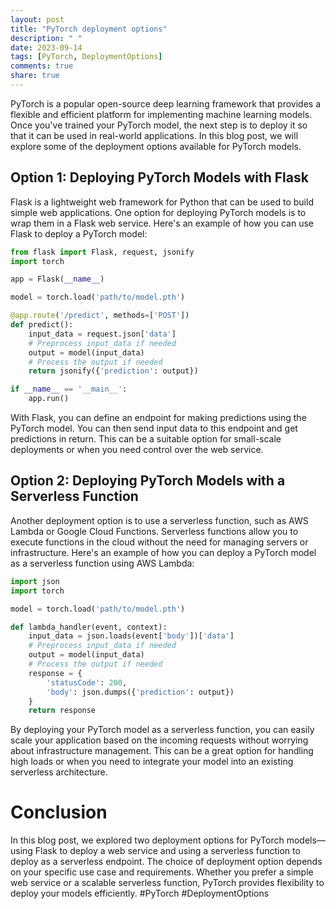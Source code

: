 ```yaml
---
layout: post
title: "PyTorch deployment options"
description: " "
date: 2023-09-14
tags: [PyTorch, DeploymentOptions]
comments: true
share: true
---
```


PyTorch is a popular open-source deep learning framework that provides a flexible and efficient platform for implementing machine learning models. Once you've trained your PyTorch model, the next step is to deploy it so that it can be used in real-world applications. In this blog post, we will explore some of the deployment options available for PyTorch models.

## Option 1: Deploying PyTorch Models with Flask

Flask is a lightweight web framework for Python that can be used to build simple web applications. One option for deploying PyTorch models is to wrap them in a Flask web service. Here's an example of how you can use Flask to deploy a PyTorch model:

```python
from flask import Flask, request, jsonify
import torch

app = Flask(__name__)

model = torch.load('path/to/model.pth')

@app.route('/predict', methods=['POST'])
def predict():
    input_data = request.json['data']
    # Preprocess input_data if needed
    output = model(input_data)
    # Process the output if needed
    return jsonify({'prediction': output})

if __name__ == '__main__':
    app.run()
```

With Flask, you can define an endpoint for making predictions using the PyTorch model. You can then send input data to this endpoint and get predictions in return. This can be a suitable option for small-scale deployments or when you need control over the web service.

## Option 2: Deploying PyTorch Models with a Serverless Function

Another deployment option is to use a serverless function, such as AWS Lambda or Google Cloud Functions. Serverless functions allow you to execute functions in the cloud without the need for managing servers or infrastructure. Here's an example of how you can deploy a PyTorch model as a serverless function using AWS Lambda:

```python
import json
import torch

model = torch.load('path/to/model.pth')

def lambda_handler(event, context):
    input_data = json.loads(event['body'])['data']
    # Preprocess input_data if needed
    output = model(input_data)
    # Process the output if needed
    response = {
        'statusCode': 200,
        'body': json.dumps({'prediction': output})
    }
    return response
```

By deploying your PyTorch model as a serverless function, you can easily scale your application based on the incoming requests without worrying about infrastructure management. This can be a great option for handling high loads or when you need to integrate your model into an existing serverless architecture.

# Conclusion

In this blog post, we explored two deployment options for PyTorch models—using Flask to deploy a web service and using a serverless function to deploy as a serverless endpoint. The choice of deployment option depends on your specific use case and requirements. Whether you prefer a simple web service or a scalable serverless function, PyTorch provides flexibility to deploy your models efficiently. #PyTorch #DeploymentOptions